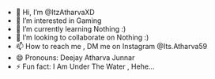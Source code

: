 - 👋 Hi, I’m @ItzAtharvaXD
- 👀 I’m interested in Gaming
- 🌱 I’m currently learning Nothing :)
- 💞️ I’m looking to collaborate on Nothing :)
- 📫 How to reach me , DM me on Instagram @Its.Atharva59
- 😄 Pronouns: Deejay Atharva Junnar
- ⚡ Fun fact: I Am Under The Water , Hehe...

<!---
ItzAtharvaXD/ItzAtharvaXD is a ✨ special ✨ repository because its `README.md` (this file) appears on your GitHub profile.
You can click the Preview link to take a look at your changes.
--->
